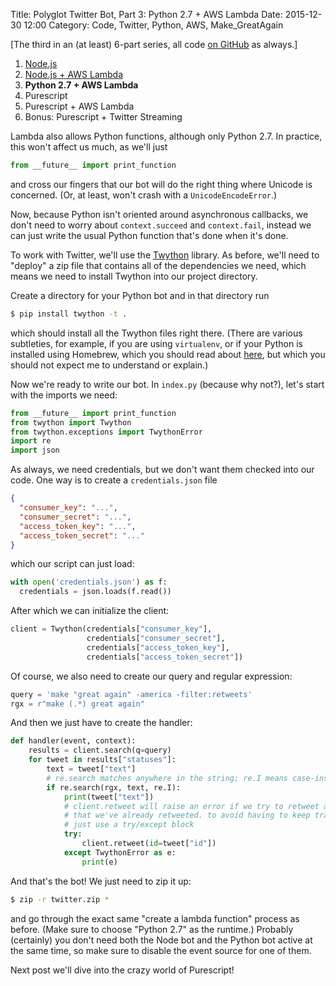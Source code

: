 Title: Polyglot Twitter Bot, Part 3: Python 2.7 + AWS Lambda
Date: 2015-12-30 12:00
Category: Code, Twitter, Python, AWS, Make_GreatAgain

[The third in an (at least) 6-part series, all code <a href = "https://github.com/joelgrus/polyglot-twitter-bot">on GitHub</a> as always.]

1. <a href="https://joelgrus.com/2015/12/29/polyglot-twitter-bot-part-1-nodejs/">Node.js</a>
2. <a href="https://joelgrus.com/2015/12/29/polyglot-twitter-bot-part-2-nodejs-aws-lambda/">Node.js + AWS Lambda</a>
3. <b>Python 2.7 + AWS Lambda</b>
4. Purescript
5. Purescript + AWS Lambda
6. Bonus: Purescript + Twitter Streaming

Lambda also allows Python functions, although only Python 2.7.  In practice,
this won't affect us much, as we'll just

```python
from __future__ import print_function
```

and cross our fingers that our bot will do the right thing where Unicode
is concerned. (Or, at least, won't crash with a `UnicodeEncodeError`.)

Now, because Python isn't oriented around asynchronous callbacks,
we don't need to worry about `context.succeed` and `context.fail`,
instead we can just write the usual Python function that's done when it's done.

To work with Twitter, we'll use the
<a href = "https://github.com/ryanmcgrath/twython">Twython</a> library.
As before, we'll need to "deploy" a zip file that contains all of the dependencies
we need, which means we need to install Twython into our project directory.

Create a directory for your Python bot and in that directory run

```bash
$ pip install twython -t .
```

which should install all the Twython files right there. (There are various subtleties,
for example, if you are using `virtualenv`, or if your Python is installed
using Homebrew, which you should read about
<a href="http://docs.aws.amazon.com/lambda/latest/dg/lambda-python-how-to-create-deployment-package.html">here</a>, but which you should not expect me to understand or explain.)

Now we're ready to write our bot. In `index.py` (because why not?), let's start
with the imports we need:

```python
from __future__ import print_function
from twython import Twython
from twython.exceptions import TwythonError
import re
import json
```

As always, we need credentials, but we don't want them checked into our code.
One way is to create a `credentials.json` file

```json
{
  "consumer_key": "...",
  "consumer_secret": "...",
  "access_token_key": "...",
  "access_token_secret": "..."
}
```

which our script can just load:

```python
with open('credentials.json') as f:
  credentials = json.loads(f.read())
```

After which we can initialize the client:

```python
client = Twython(credentials["consumer_key"],
                 credentials["consumer_secret"],
                 credentials["access_token_key"],
                 credentials["access_token_secret"])
```

Of course, we also need to create our query and regular expression:

```python
query = 'make "great again" -america -filter:retweets'
rgx = r"make (.*) great again"
```

And then we just have to create the handler:

```python
def handler(event, context):
    results = client.search(q=query)
    for tweet in results["statuses"]:
        text = tweet["text"]
        # re.search matches anywhere in the string; re.I means case-insensitive
        if re.search(rgx, text, re.I):
            print(tweet["text"])
            # client.retweet will raise an error if we try to retweet a tweet
            # that we've already retweeted. to avoid having to keep track, we
            # just use a try/except block
            try:
                client.retweet(id=tweet["id"])
            except TwythonError as e:
                print(e)
```

And that's the bot!  We just need to zip it up:

```bash
$ zip -r twitter.zip *
```

and go through the exact same "create a lambda function" process as before.
(Make sure to choose "Python 2.7" as the runtime.) Probably (certainly) you don't need
both the Node bot and the Python bot active at the same time, so make sure to
disable the event source for one of them.

Next post we'll dive into the crazy world of Purescript!

